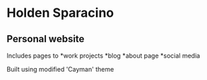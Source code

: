 # Holden Sparacino
## Personal website
Includes pages to
*work projects
*blog
*about page
*social media

Built using modified 'Cayman' theme

